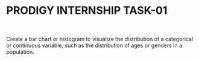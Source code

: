 <h1>PRODIGY INTERNSHIP TASK-01</h1>
<br>
<p>Create a bar chart or histogram to visualize the distribution of a categorical or continuous variable, such as the distribution of ages or genders in a population.</p>
